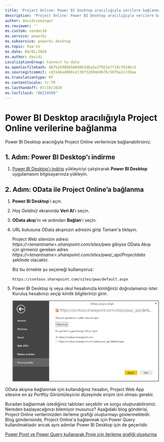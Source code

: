 ```yaml
---
title: 'Project Online: Power BI Desktop aracılığıyla verilere bağlanma'
description: 'Project Online: Power BI Desktop aracılığıyla verilere bağlanma'
author: davidiseminger
ms.reviewer: ''
ms.custom: seodec18
ms.service: powerbi
ms.subservice: powerbi-desktop
ms.topic: how-to
ms.date: 04/01/2020
ms.author: davidi
LocalizationGroup: Connect to data
ms.openlocfilehash: 807ba59066508d063dba2e2f921eff19cf018bc5
ms.sourcegitcommit: c83146ad008ce13bf3289de9b76c507be2c330aa
ms.translationtype: HT
ms.contentlocale: tr-TR
ms.lasthandoff: 07/10/2020
ms.locfileid: "86214599"
---
```

# <a name="connect-to-project-online-data-through-power-bi-desktop"></a>Power BI Desktop aracılığıyla Project Online verilerine bağlanma
Power BI Desktop aracılığıyla Project Online verilerinize bağlanabilirsiniz.

## <a name="step-1-download-power-bi-desktop"></a>1\. Adım: Power BI Desktop'ı indirme
1. [Power BI Desktop'ı indirip](https://go.microsoft.com/fwlink/?LinkID=521662) yükleyiciyi çalıştırarak **Power BI Desktop** uygulamasını bilgisayarınıza yükleyin.

## <a name="step-2-connect-to-project-online-with-odata"></a>2\. Adım: OData ile Project Online’a bağlanma
1. **Power BI Desktop**'ı açın.
2. *Hoş Geldiniz* ekranında **Veri Al**'ı seçin.
3. **OData akışı**'nı ve ardından **Bağlan**'ı seçin.
4. URL kutusuna OData akışınızın adresini girip Tamam'a tıklayın.
   
   Project Web sitenizin adresi *https://\<tenantname\>.sharepoint.com/sites/pwa* gibiyse OData Akışı için girmeniz gereken adres *https://\<tenantname\>.sharepoint.com/sites/pwa/\_api/Projectdata* şeklinde olacaktır.
   
   Biz bu örnekte şu seçeneği kullanıyoruz:

    `https://contoso.sharepoint.com/sites/pwa/default.aspx`

5. Power BI Desktop iş veya okul hesabınızla kimliğinizi doğrulamanızı ister. Kuruluş hesabınızı seçip kimlik bilgilerinizi girin.
   
   ![Bağlanmak için kimlik bilgileri istemini gösteren Power BI Desktop’ın ekran görüntüsü.](media/desktop-project-online-connect-to-data/image.png)

OData akışına bağlanmak için kullandığınız hesabın, Project Web App sitesine en az Portföy Görüntüleyicisi düzeyinde erişim izni olması gerekir. 

Buradan bağlanmak istediğiniz tabloları seçebilir ve sorgu oluşturabilirsiniz.  Nereden başlayacağınızı bilemiyor musunuz?  Aşağıdaki blog gönderisi, Project Online verilerinizden ilerleme grafiği oluşturmayı göstermektedir.  Blog gönderisinde, Project Online'a bağlanmak için Power Query kullanılmaktadır ancak aynı adımlar Power BI Desktop için de geçerlidir.

[Power Pivot ve Power Query kullanarak Proje için ilerleme grafiği oluşturma](https://blogs.office.com/2014/03/24/creating-burndown-charts-for-project-using-power-pivot-and-power-query/)


